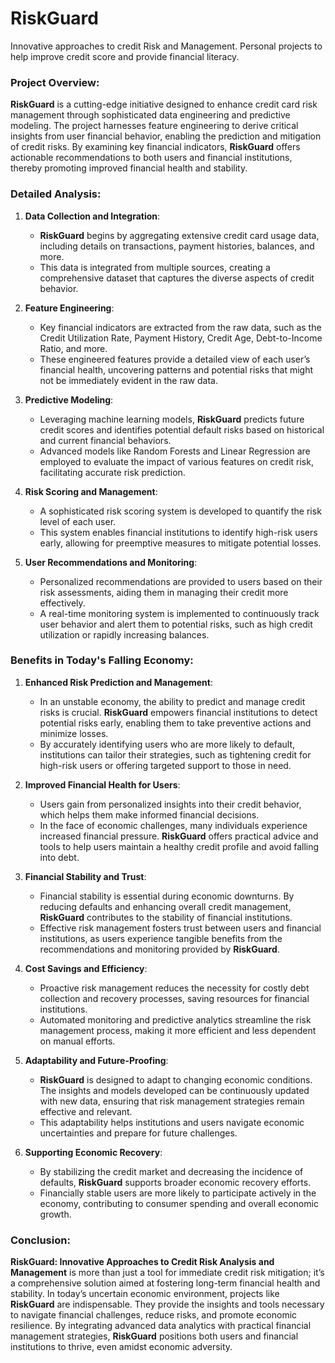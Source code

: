# RiskGuard
Innovative approaches to credit Risk and Management. Personal projects  to help improve credit score and provide financial literacy.

### Project Overview:

**RiskGuard** is a cutting-edge initiative designed to enhance credit card risk management through sophisticated data engineering and predictive modeling. The project harnesses feature engineering to derive critical insights from user financial behavior, enabling the prediction and mitigation of credit risks. By examining key financial indicators, **RiskGuard** offers actionable recommendations to both users and financial institutions, thereby promoting improved financial health and stability.

### Detailed Analysis:

1. **Data Collection and Integration**:
   - **RiskGuard** begins by aggregating extensive credit card usage data, including details on transactions, payment histories, balances, and more.
   - This data is integrated from multiple sources, creating a comprehensive dataset that captures the diverse aspects of credit behavior.

2. **Feature Engineering**:
   - Key financial indicators are extracted from the raw data, such as the Credit Utilization Rate, Payment History, Credit Age, Debt-to-Income Ratio, and more.
   - These engineered features provide a detailed view of each user’s financial health, uncovering patterns and potential risks that might not be immediately evident in the raw data.

3. **Predictive Modeling**:
   - Leveraging machine learning models, **RiskGuard** predicts future credit scores and identifies potential default risks based on historical and current financial behaviors.
   - Advanced models like Random Forests and Linear Regression are employed to evaluate the impact of various features on credit risk, facilitating accurate risk prediction.

4. **Risk Scoring and Management**:
   - A sophisticated risk scoring system is developed to quantify the risk level of each user.
   - This system enables financial institutions to identify high-risk users early, allowing for preemptive measures to mitigate potential losses.

5. **User Recommendations and Monitoring**:
   - Personalized recommendations are provided to users based on their risk assessments, aiding them in managing their credit more effectively.
   - A real-time monitoring system is implemented to continuously track user behavior and alert them to potential risks, such as high credit utilization or rapidly increasing balances.

### Benefits in Today's Falling Economy:

1. **Enhanced Risk Prediction and Management**:
   - In an unstable economy, the ability to predict and manage credit risks is crucial. **RiskGuard** empowers financial institutions to detect potential risks early, enabling them to take preventive actions and minimize losses.
   - By accurately identifying users who are more likely to default, institutions can tailor their strategies, such as tightening credit for high-risk users or offering targeted support to those in need.

2. **Improved Financial Health for Users**:
   - Users gain from personalized insights into their credit behavior, which helps them make informed financial decisions.
   - In the face of economic challenges, many individuals experience increased financial pressure. **RiskGuard** offers practical advice and tools to help users maintain a healthy credit profile and avoid falling into debt.

3. **Financial Stability and Trust**:
   - Financial stability is essential during economic downturns. By reducing defaults and enhancing overall credit management, **RiskGuard** contributes to the stability of financial institutions.
   - Effective risk management fosters trust between users and financial institutions, as users experience tangible benefits from the recommendations and monitoring provided by **RiskGuard**.

4. **Cost Savings and Efficiency**:
   - Proactive risk management reduces the necessity for costly debt collection and recovery processes, saving resources for financial institutions.
   - Automated monitoring and predictive analytics streamline the risk management process, making it more efficient and less dependent on manual efforts.

5. **Adaptability and Future-Proofing**:
   - **RiskGuard** is designed to adapt to changing economic conditions. The insights and models developed can be continuously updated with new data, ensuring that risk management strategies remain effective and relevant.
   - This adaptability helps institutions and users navigate economic uncertainties and prepare for future challenges.

6. **Supporting Economic Recovery**:
   - By stabilizing the credit market and decreasing the incidence of defaults, **RiskGuard** supports broader economic recovery efforts.
   - Financially stable users are more likely to participate actively in the economy, contributing to consumer spending and overall economic growth.

### Conclusion:

**RiskGuard: Innovative Approaches to Credit Risk Analysis and Management** is more than just a tool for immediate credit risk mitigation; it’s a comprehensive solution aimed at fostering long-term financial health and stability. In today’s uncertain economic environment, projects like **RiskGuard** are indispensable. They provide the insights and tools necessary to navigate financial challenges, reduce risks, and promote economic resilience. By integrating advanced data analytics with practical financial management strategies, **RiskGuard** positions both users and financial institutions to thrive, even amidst economic adversity.
